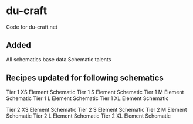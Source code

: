 # du-craft
Code for du-craft.net

## Added
All schematics base data
Schematic talents

## Recipes updated for following schematics
Tier 1 XS Element Schematic 
Tier 1 S Element Schematic
Tier 1 M Element Schematic
Tier 1 L Element Schematic
Tier 1 XL Element Schematic

Tier 2 XS Element Schematic 
Tier 2 S Element Schematic
Tier 2 M Element Schematic
Tier 2 L Element Schematic
Tier 2 XL Element Schematic
